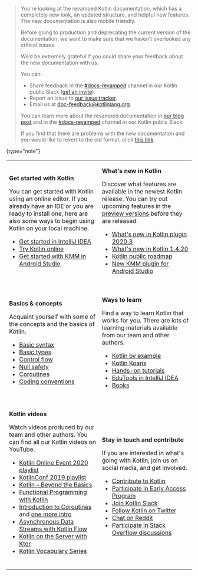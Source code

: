 [//]: # (title: Kotlin docs)

> You're looking at the revamped Kotlin documentation, which has a completely new look, an updated structure, and helpful new features. 
> The new documentation is also mobile friendly.
> 
> Before going to production and deprecating the current version of the documentation, we want to make sure that we haven’t overlooked any critical issues. 
> 
> We’d be extremely grateful if you could share your feedback about the new documentation with us.
>
> You can:
> 
> * Share feedback in the [#docs-revamped](https://kotlinlang.slack.com/archives/C01GGPPCAA0/p1607340719000500) channel in our Kotlin public Slack ([get an invite](https://surveys.jetbrains.com/s3/kotlin-slack-sign-up)).
> * Report an issue to [our issue tracker](https://youtrack.jetbrains.com/newIssue?project=KT&c=tag%20kotlin-doc-migration).
> * Email us at [doc-feedback@kotlinlang.org](mailto:doc-feedback@kotlinlang.org).
> 
> You can learn more about the revamped documentation in [our blog post](https://blog.jetbrains.com/kotlin/2020/12/revamped-kotlin-documentation/) and in the [#docs-revamped](https://kotlinlang.slack.com/archives/C01GGPPCAA0/p1607340719000500) channel in our Kotlin public Slack.
> 
> If you find that there are problems with the new documentation and you would like to revert to the old format, click [this link](https://kotlinlang.org/api/beta/disabled).
>
{type="note"}

<table header-style="none" width="100%" >
<tr>
<td width="50%">

**Get started with Kotlin**

You can get started with Kotlin using an online editor. If you already have an IDE or you are ready to install one, here are also some ways to begin using Kotlin on your local machine.

* [Get started in IntelliJ IDEA](getting-started.md)
* [Try Kotlin online](https://play.kotlinlang.org/)
* [Get started with KMM in Android Studio](https://kotlinlang.org/docs/mobile/getting-started.html)

<br/>

</td>
<td>

**What's new in Kotlin**

Discover what features are available in the newest Kotlin release. You can try out upcoming features in the [preview 
versions](eap.md) before they are released.

* [What's new in Kotlin plugin 2020.3](whatsnew-plugin-20203.md)
* [What's new in Kotlin 1.4.20](whatsnew1420.md)
* [Kotlin public roadmap](roadmap.md)
* [New KMM plugin for Android Studio](https://kotlinlang.org/docs/mobile/kmm-plugin-releases.html)

<br/>

</td>
</tr>

<tr>
<td>

**Basics &amp; concepts**

Acquaint yourself with some of the concepts and the basics of Kotlin. 

* [Basic syntax](basic-syntax.md)
* [Basic types](basic-types.md)
* [Control flow](control-flow.md)
* [Null safety](null-safety.md)
* [Coroutines](coroutines-overview.md)
* [Coding conventions](coding-conventions.md)

<br/>
</td>

<td>

**Ways to learn**

Find a way to learn Kotlin that works for you. There are lots of learning materials available from our team and other authors.

* [Kotlin by example](https://play.kotlinlang.org/byExample/overview)
* [Kotlin Koans](koans.md)
* [Hands-on tutorials](https://play.kotlinlang.org/hands-on/overview)
* [EduTools in IntelliJ IDEA](edu-tools-learner.md)
* [Books](books.md)

<br/>

</td>
</tr>

<tr>
<td>

**Kotlin videos**

Watch videos produced by our team and other authors. You can find all our Kotlin videos on YouTube. 

* [Kotlin Online Event 2020 playlist](https://www.youtube.com/watch?v=BGHx5ueEUGI&list=PLQ176FUIyIUankIQrXKNfXaOxOPx04D8V)
* [KotlinConf 2019 playlist](https://www.youtube.com/playlist?list=PLQ176FUIyIUY6SKGl3Cj9yeYibBuRr3Hl)
* [Kotlin – Beyond the Basics](https://www.youtube.com/watch?v=1KldcFc7HCY)
* [Functional Programming with Kotlin](https://www.youtube.com/watch?v=eNe5Nokrjdg)
* [Introduction to Coroutines](https://www.youtube.com/watch?v=_hfBv0a09Jc) and [one more intro](https://www.youtube.com/watch?v=BXwuYykIxbk)
* [Asynchronous Data Streams with Kotlin Flow](https://www.youtube.com/watch?v=tYcqn48SMT8)
* [Kotlin on the Server with Ktor](https://www.youtube.com/watch?v=DGquaQs-Lh0)
* [Kotlin Vocabulary Series](https://www.youtube.com/playlist?list=PL2o2UfaTu22qD93FyjqtQ0jTgPrtsJg1k)

<br/>

</td>
<td>

**Stay in touch and contribute**

If you are interested in what's going with Kotlin, join us on social media, and get involved.

* [Contribute to Kotlin](contribute.md)
* [Participate in Early Access Program](eap.md)
* [Join Kotlin Slack](https://surveys.jetbrains.com/s3/kotlin-slack-sign-up)
* [Follow Kotlin on Twitter](https://twitter.com/kotlin)
* [Chat on Reddit](https://www.reddit.com/r/Kotlin/)
* [Participate in Stack Overflow discussions](https://stackoverflow.com/questions/tagged/kotlin)

</td>
</tr>

</table>
